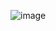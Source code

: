 ![image](https://github.com/ishuduwal/todolist/assets/115239975/3614cb5e-39d7-487a-b5af-ba3f73fab7d0)
